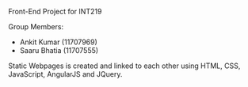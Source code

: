 Front-End Project for INT219

Group Members:
- Ankit Kumar (11707969)
- Saaru Bhatia (11707555)

Static Webpages is created and linked to each other using HTML, CSS, JavaScript, AngularJS and JQuery.
